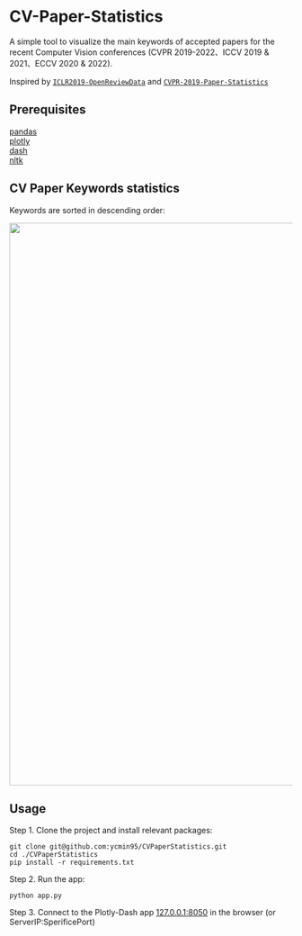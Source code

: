 # CV-Paper-Statistics

A simple tool to visualize the main keywords of accepted papers for the recent Computer Vision conferences (CVPR 2019-2022、ICCV 2019 & 2021、ECCV 2020 & 2022).

Inspired by [`ICLR2019-OpenReviewData`](https://github.com/shaohua0116/ICLR2019-OpenReviewData) and [`CVPR-2019-Paper-Statistics`](https://github.com/hoya012/CVPR-2019-Paper-Statistics)

## Prerequisites

[pandas](https://pandas.pydata.org/)    
[plotly](https://plotly.com/python/)    
[dash](https://dash.plotly.com/)    
[nltk](https://www.nltk.org/install.html)    

## CV Paper Keywords statistics

Keywords are sorted in descending order:     

<p align="center">
  <img width="1000" src="./demo.gif">
</p>

## Usage
Step 1. Clone the project and install relevant packages:
```
git clone git@github.com:ycmin95/CVPaperStatistics.git
cd ./CVPaperStatistics
pip install -r requirements.txt
```
Step 2. Run the app:
```
python app.py
``` 
Step 3. Connect to the Plotly-Dash app [127.0.0.1:8050](127.0.0.1:8050) in the browser (or ServerIP:SperificePort)